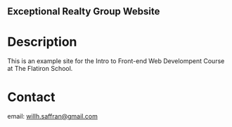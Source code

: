 Exceptional Realty Group Website
---

# Description

This is an example site for the Intro to Front-end Web Develompent Course at The Flatiron School.

# Contact

email: willh.saffran@gmail.com